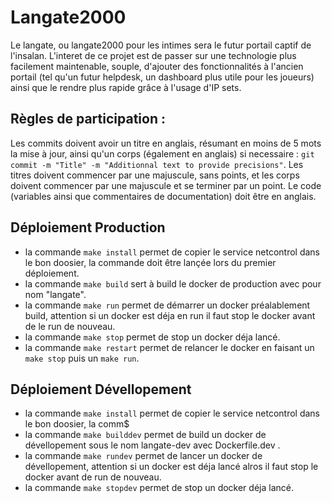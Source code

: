 # Langate2000

Le langate, ou langate2000 pour les intimes sera le futur portail captif de l'insalan. L'interet de ce projet est de passer sur une technologie plus facilement maintenable, souple, d'ajouter des fonctionnalités à l'ancien portail (tel qu'un futur helpdesk, un dashboard plus utile pour les joueurs) ainsi que le rendre plus rapide grâce à l'usage d'IP sets.

## Règles de participation :
Les commits doivent avoir un titre en anglais, résumant en moins de 5 mots la mise à jour, ainsi qu'un corps (également en anglais) si necessaire : ```git commit -m "Title" -m "Additionnal text to provide precisions"```. Les titres doivent commencer par une majuscule, sans points, et les corps doivent commencer par une majuscule et se terminer par un point. 
Le code (variables ainsi que commentaires de documentation) doit être en anglais. 

## Déploiement Production
- la commande ```make install``` permet de copier le service netcontrol dans le bon doosier, la commande doit être lançée lors du premier déploiement.
- la commande ```make build``` sert à build le docker de production avec pour nom "langate".
- la commande ```make run``` permet de démarrer un docker préalablement build, attention si un docker est déja en run il faut stop le docker avant de le run de nouveau.
- la commande ```make stop``` permet de stop un docker déja lancé.
- la commande ```make restart``` permet de relancer le docker en faisant un ```make stop``` puis un ```make run```.
## Déploiement Dévellopement
- la commande ```make install``` permet de copier le service netcontrol dans le bon doosier, la comm$
- la commande ```make builddev``` permet de build un docker de dévellopement sous le nom langate-dev avec Dockerfile.dev .
- la commande ```make rundev``` permet de lancer un docker de dévellopement, attention si un docker est déja lancé alros il faut stop le docker avant de run de nouveau.
- la commande ```make stopdev``` permet de stop un docker déja lancé.
